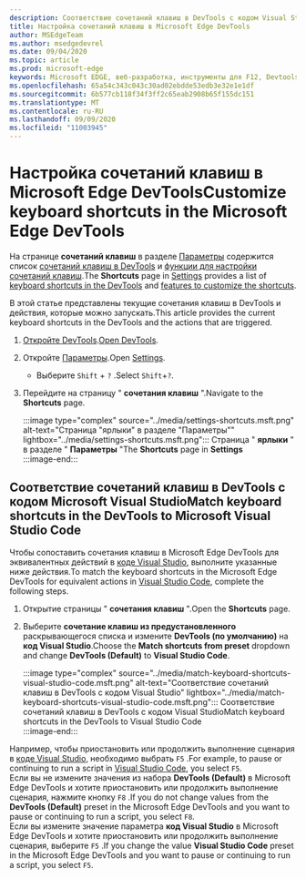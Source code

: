 ```yaml
---
description: Соответствие сочетаний клавиш в DevTools с кодом Visual Studio
title: Настройка сочетаний клавиш в Microsoft Edge DevTools
author: MSEdgeTeam
ms.author: msedgedevrel
ms.date: 09/04/2020
ms.topic: article
ms.prod: microsoft-edge
keywords: Microsoft EDGE, веб-разработка, инструменты для F12, Devtools, пользовательские, сочетания клавиш, клавиатура, код Visual Studio
ms.openlocfilehash: 65a54c343c043c30ad02ebdde53edb3e32e1e1df
ms.sourcegitcommit: 6b577cb118f34f3ff2c65eab2908b65f155dc151
ms.translationtype: MT
ms.contentlocale: ru-RU
ms.lasthandoff: 09/09/2020
ms.locfileid: "11003945"
---
```

# <span data-ttu-id="ef1f6-104">Настройка сочетаний клавиш в Microsoft Edge DevTools</span><span class="sxs-lookup"><span data-stu-id="ef1f6-104">Customize keyboard shortcuts in the Microsoft Edge DevTools</span></span>  

<span data-ttu-id="ef1f6-105">На странице **сочетаний клавиш** в разделе [Параметры][DevToolsCustomizeSettings] содержится список [сочетаний клавиш в DevTools][DevToolsShortcuts] и [функции для настройки сочетаний клавиш](#match-keyboard-shortcuts-in-the-devtools-to-microsoft-visual-studio-code).</span><span class="sxs-lookup"><span data-stu-id="ef1f6-105">The **Shortcuts** page in [Settings][DevToolsCustomizeSettings] provides a list of [keyboard shortcuts in the DevTools][DevToolsShortcuts] and [features to customize the shortcuts](#match-keyboard-shortcuts-in-the-devtools-to-microsoft-visual-studio-code).</span></span>  

<span data-ttu-id="ef1f6-106">В этой статье представлены текущие сочетания клавиш в DevTools и действия, которые можно запускать.</span><span class="sxs-lookup"><span data-stu-id="ef1f6-106">This article provides the current keyboard shortcuts in the DevTools and the actions that are triggered.</span></span>  

1.  <span data-ttu-id="ef1f6-107">[Откройте DevTools][DevtoolOpenMain].</span><span class="sxs-lookup"><span data-stu-id="ef1f6-107">[Open DevTools][DevtoolOpenMain].</span></span>  
1.  <span data-ttu-id="ef1f6-108">Откройте [Параметры][DevToolsCustomizeSettings].</span><span class="sxs-lookup"><span data-stu-id="ef1f6-108">Open [Settings][DevToolsCustomizeSettings].</span></span>
    *   <span data-ttu-id="ef1f6-109">Выберите `Shift` + `?` .</span><span class="sxs-lookup"><span data-stu-id="ef1f6-109">Select `Shift`+`?`.</span></span>  
1.  <span data-ttu-id="ef1f6-110">Перейдите на страницу " **сочетания клавиш** ".</span><span class="sxs-lookup"><span data-stu-id="ef1f6-110">Navigate to the **Shortcuts** page.</span></span>  
    
    :::image type="complex" source="../media/settings-shortcuts.msft.png" alt-text="Страница "ярлыки" в разделе "Параметры"" lightbox="../media/settings-shortcuts.msft.png":::
       <span data-ttu-id="ef1f6-112">Страница " **ярлыки** " в разделе " **Параметры** "</span><span class="sxs-lookup"><span data-stu-id="ef1f6-112">The **Shortcuts** page in **Settings**</span></span>  
    :::image-end:::  
    
## <span data-ttu-id="ef1f6-113">Соответствие сочетаний клавиш в DevTools с кодом Microsoft Visual Studio</span><span class="sxs-lookup"><span data-stu-id="ef1f6-113">Match keyboard shortcuts in the DevTools to Microsoft Visual Studio Code</span></span>  

<span data-ttu-id="ef1f6-114">Чтобы сопоставить сочетания клавиш в Microsoft Edge DevTools для эквивалентных действий в [коде Visual Studio][VisualStudioCode], выполните указанные ниже действия.</span><span class="sxs-lookup"><span data-stu-id="ef1f6-114">To match the keyboard shortcuts in the Microsoft Edge DevTools for equivalent actions in [Visual Studio Code][VisualStudioCode], complete the following steps.</span></span>  

1.  <span data-ttu-id="ef1f6-115">Открытие страницы " **сочетания клавиш** ".</span><span class="sxs-lookup"><span data-stu-id="ef1f6-115">Open the **Shortcuts** page.</span></span>
1.  <span data-ttu-id="ef1f6-116">Выберите **сочетание клавиш из предустановленного** раскрывающегося списка и измените **DevTools (по умолчанию)** на **код Visual Studio**.</span><span class="sxs-lookup"><span data-stu-id="ef1f6-116">Choose the **Match shortcuts from preset** dropdown and change **DevTools (Default)** to **Visual Studio Code**.</span></span>  
    
    :::image type="complex" source="../media/match-keyboard-shortcuts-visual-studio-code.msft.png" alt-text="Соответствие сочетаний клавиш в DevTools с кодом Visual Studio" lightbox="../media/match-keyboard-shortcuts-visual-studio-code.msft.png":::
       <span data-ttu-id="ef1f6-118">Соответствие сочетаний клавиш в DevTools с кодом Visual Studio</span><span class="sxs-lookup"><span data-stu-id="ef1f6-118">Match keyboard shortcuts in the DevTools to Visual Studio Code</span></span>  
    :::image-end:::  

<span data-ttu-id="ef1f6-119">Например, чтобы приостановить или продолжить выполнение сценария в [коде Visual Studio][VisualStudioCodeShortcutsKeyboardWindows], необходимо выбрать `F5` .</span><span class="sxs-lookup"><span data-stu-id="ef1f6-119">For example, to pause or continuing to run a script in [Visual Studio Code][VisualStudioCodeShortcutsKeyboardWindows], you select `F5`.</span></span>  
<span data-ttu-id="ef1f6-120">Если вы не измените значения из набора **DevTools (Default)** в Microsoft Edge DevTools и хотите приостановить или продолжить выполнение сценария, нажмите кнопку `F8` .</span><span class="sxs-lookup"><span data-stu-id="ef1f6-120">If you do not change values from the **DevTools (Default)** preset in the Microsoft Edge DevTools and you want to pause or continuing to run a script, you select `F8`.</span></span>  
<span data-ttu-id="ef1f6-121">Если вы измените значение параметра **код Visual Studio** в Microsoft Edge DevTools и хотите приостановить или продолжить выполнение сценария, выберите `F5` .</span><span class="sxs-lookup"><span data-stu-id="ef1f6-121">If you change the value **Visual Studio Code** preset in the Microsoft Edge DevTools and you want to pause or continuing to run a script, you select `F5`.</span></span>  

<!-- ## Edit shortcuts for any action in the DevTools -->

<!-- links -->  

[DevToolsCustomizeSettings]: ./index.md#settings "Параметры: Настройка Microsoft Edge DevTools | Документы Microsoft"  
[DevtoolOpenMain]: ../open.md "Открыть Microsoft Edge DevTools | Документы Microsoft"  
[DevToolsShortcuts]: ../shortcuts.md "Сочетания клавиш в Microsoft Edge DevTools | Документы Microsoft"  
[VisualStudioCode]: https://code.visualstudio.com "Код Microsoft Visual Studio"  
[VisualStudioCodeShortcutsKeyboardWindows]: https://code.visualstudio.com/shortcuts/keyboard-shortcuts-windows.pdf "Сочетания клавиш в Visual Studio Code для Windows | Код Microsoft Visual Studio"  
